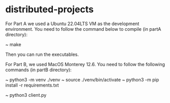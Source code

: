 # distributed-projects


For Part A we used a Ubuntu 22.04LTS VM as the development environment. 
You need to follow the command below to compile (in partA directory):

~ make

Then you can run the executables.

 
For Part B, we used MacOS Monterey 12.6.
You need to follow the following commands (in partB directory):

~ python3 -m venv ./venv
~ source ./venv/bin/activate
~ python3 -m pip install -r requirements.txt

~ python3 client.py